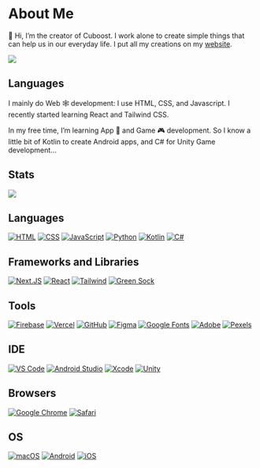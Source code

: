 # About Me

👋 Hi, I’m the creator of Cuboost. I work alone to create simple things that can help us in our everyday life. I put all my creations on my [website](https://cuboost.vercel.app/).

<picture>
<source
  srcset="https://github-readme-stats.vercel.app/api?username=cuboost&theme=dark&hide_border=true&border_radius=20"
  media="(prefers-color-scheme: dark)"
/>
<source
  srcset="https://github-readme-stats.vercel.app/api?username=cuboost&border_radius=20"
  media="(prefers-color-scheme: light), (prefers-color-scheme: no-preference)"
/>
<img src="https://github-readme-stats.vercel.app/api?username=cuboost" />
</picture>


## Languages
I mainly do Web 🕸️ development: I use HTML, CSS, and Javascript. I recently started learning React and Tailwind CSS.

In my free time, I’m learning App 📱 and Game 🎮 development. So I know a little bit of Kotlin to create Android apps, and C# for Unity Game development...

## Stats
<picture>
<source
  srcset="https://github-readme-stats.vercel.app/api/top-langs/?username=cuboost&theme=dark&hide_border=true&border_radius=20&layout=compact"
  media="(prefers-color-scheme: dark)"
/>
<source
  srcset="https://github-readme-stats.vercel.app/api/top-langs/?username=cuboost&border_radius=20&layout=compact"
  media="(prefers-color-scheme: light), (prefers-color-scheme: no-preference)"
/>
<img src="https://github-readme-stats.vercel.app/api/top-langs/?username=cuboost" />
</picture>

## Languages
[![HTML](https://img.shields.io/badge/HTML-E34F26?style=for-the-badge&logo=html5&logoColor=white)](https://html.spec.whatwg.org/multipage/)
[![CSS](https://img.shields.io/badge/CSS-1572B6?style=for-the-badge&logo=css3&logoColor=white)](https://w3.org/Style/CSS)
[![JavaScript](https://img.shields.io/badge/JavaScript-F7DF1E?style=for-the-badge&logo=javascript&logoColor=white)](https://javascript.com)
[![Python](https://img.shields.io/badge/Python-3776AB.svg?style=for-the-badge&logo=Python&logoColor=white)](https://www.python.org/)
[![Kotlin](https://img.shields.io/badge/Kotlin-7F52FF.svg?style=for-the-badge&logo=Kotlin&logoColor=white)](https://kotlinlang.org/)
[![C#](https://img.shields.io/badge/C%20Sharp-239120.svg?style=for-the-badge&logo=C-Sharp&logoColor=white)](https://learn.microsoft.com/en-us/dotnet/csharp/)

## Frameworks and Libraries
[![Next.JS](https://img.shields.io/badge/Next.js-000000.svg?style=for-the-badge&logo=nextdotjs&logoColor=white)](https://nextjs.org/)
[![React](https://img.shields.io/badge/React%20-%2361DAFB.svg?&style=for-the-badge&logo=React&logoColor=white)](https://react.dev/)
[![Tailwind](https://img.shields.io/badge/Tailwind%20CSS-06B6D4.svg?style=for-the-badge&logo=Tailwind-CSS&logoColor=white)](https://tailwindcss.com/)
[![Green Sock](https://img.shields.io/badge/GreenSock-88CE02.svg?style=for-the-badge&logo=GreenSock&logoColor=white)](https://greensock.com/)

## Tools
[![Firebase](https://img.shields.io/badge/Firebase-FFCA28.svg?style=for-the-badge&logo=Firebase&logoColor=black)](https://firebase.google.com/)
[![Vercel](https://img.shields.io/badge/Vercel-000000.svg?style=for-the-badge&logo=Vercel&logoColor=white)](https://vercel.com/)
[![GitHub](https://img.shields.io/badge/GitHub-181717.svg?style=for-the-badge&logo=GitHub&logoColor=white)](https://github.com)
[![Figma](https://img.shields.io/badge/Figma-F24E1E.svg?style=for-the-badge&logo=Figma&logoColor=white)](https://www.figma.com/)
[![Google Fonts](https://img.shields.io/badge/Google%20Fonts-4285F4.svg?style=for-the-badge&logo=Google-Fonts&logoColor=white)](https://fonts.google.com/)
[![Adobe](https://img.shields.io/badge/Adobe-FF0000.svg?style=for-the-badge&logo=Adobe&logoColor=white)](https://www.adobe.com/)
[![Pexels](https://img.shields.io/badge/Pexels-05A081.svg?style=for-the-badge&logo=Pexels&logoColor=white)](https://www.pexels.com/)

## IDE
[![VS Code](https://img.shields.io/badge/Visual_Studio_Code-0078D4?style=for-the-badge&logo=visual%20studio%20code&logoColor=white)](https://code.visualstudio.com)
[![Android Studio](https://img.shields.io/badge/Android%20Studio-3DDC84.svg?style=for-the-badge&logo=Android-Studio&logoColor=white)](https://developer.android.com/studio)
[![Xcode](https://img.shields.io/badge/Xcode-147EFB.svg?style=for-the-badge&logo=Xcode&logoColor=white)](https://developer.apple.com/xcode/)
[![Unity](https://img.shields.io/badge/Unity-FFFFFF.svg?style=for-the-badge&logo=Unity&logoColor=black)](https://unity.com/)

## Browsers
[![Google Chrome](https://img.shields.io/badge/Google_chrome-4285F4?style=for-the-badge&logo=Google-chrome&logoColor=white)](https://google.com/chrome/)
[![Safari](https://img.shields.io/badge/Safari-000000.svg?style=for-the-badge&logo=Safari&logoColor=white)](https://www.apple.com/safari/)

## OS
[![macOS](https://img.shields.io/badge/macOS-000000.svg?style=for-the-badge&logo=macOS&logoColor=white)](https://www.apple.com/mac/)
[![Android](https://img.shields.io/badge/Android-3DDC84.svg?style=for-the-badge&logo=Android&logoColor=white)](https://www.android.com/)
[![iOS](https://img.shields.io/badge/iOS-000000.svg?style=for-the-badge&logo=iOS&logoColor=white)](https://www.apple.com/ios/)
